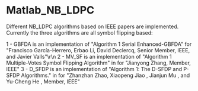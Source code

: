 # Matlab_NB_LDPC
Different NB_LDPC algorithms based on IEEE papers are implemented. Currently the three algorithms are all symbol flipping based:

1 - GBFDA is an implementation of "Algorithm 1 Serial Enhanced-GBFDA" <in Multiple-Vote Symbol-Flipping Decoder for Nonbinary LDPC Codes> for "Francisco García-Herrero, Erbao Li, David Declercq, Senior Member, IEEE, and Javier Valls"\r\n
2 - MV_SF is an implementation of "Algorithm 1 Multiple-Votes Symbol Flipping Algorithm" in <Simplified Symbol Flipping Algorithms for Nonbinary Low-Density Parity-Check Codes> for "Jianyong Zhang, Member, IEEE"
3 - D_SFDP is an implementation of "Algorithm 1: The D-SFDP and P-SFDP Algorithms." in <Randomly Penalized Symbol Flipping Decoding of Non-Binary LDPC Code> for "Zhanzhan Zhao, Xiaopeng Jiao , Jianjun Mu , and Yu-Cheng He , Member, IEEE"
